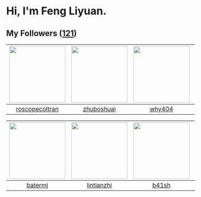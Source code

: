 # Hi, I'm Feng Liyuan.

## My Followers ([121](https://github.com/SunRunAway?tab=followers))

| <img src="https://avatars.githubusercontent.com/u/24416962?v=4" width="150" height="150" /> | <img src="https://avatars.githubusercontent.com/u/10694566?v=4" width="150" height="150" /> | <img src="https://avatars.githubusercontent.com/u/35111?v=4" width="150" height="150" /> | <img src="https://avatars.githubusercontent.com/u/3069493?v=4" width="150" height="150" /> |
| :-----------------------------------------------------------------------------------------: | :-----------------------------------------------------------------------------------------: | :--------------------------------------------------------------------------------------: | :----------------------------------------------------------------------------------------: |
|                     [roscopecoltran](https://github.com/roscopecoltran)                     |                         [zhuboshuai](https://github.com/zhuboshuai)                         |                            [why404](https://github.com/why404)                           |                             [hkjang](https://github.com/hkjang)                            |

| <img src="https://avatars.githubusercontent.com/u/250445?v=4" width="150" height="150" /> | <img src="https://avatars.githubusercontent.com/u/1457382?v=4" width="150" height="150" /> | <img src="https://avatars.githubusercontent.com/u/1070352?v=4" width="150" height="150" /> | <img src="https://avatars.githubusercontent.com/u/3293915?v=4" width="150" height="150" /> |
| :---------------------------------------------------------------------------------------: | :----------------------------------------------------------------------------------------: | :----------------------------------------------------------------------------------------: | :----------------------------------------------------------------------------------------: |
|                           [batermj](https://github.com/batermj)                           |                         [lintianzhi](https://github.com/lintianzhi)                        |                              [b41sh](https://github.com/b41sh)                             |                         [fancyfrees](https://github.com/fancyfrees)                        |